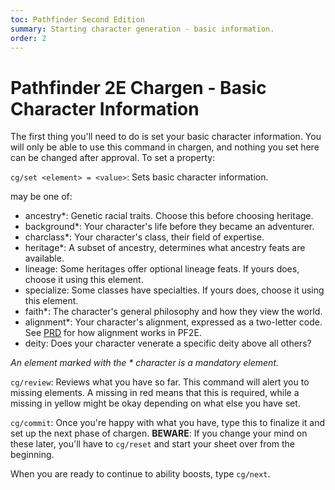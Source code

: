 ```yaml
---
toc: Pathfinder Second Edition
summary: Starting character generation - basic information.
order: 2
---
```

# Pathfinder 2E Chargen - Basic Character Information

The first thing you'll need to do is set your basic character information. You will only be able to use this command in chargen, and nothing you set here can be changed after approval. To set a property:

`cg/set <element> = <value>`: Sets basic character information.

<element> may be one of:

* ancestry*: Genetic racial traits. Choose this before choosing heritage.
* background*: Your character's life before they became an adventurer.
* charclass*: Your character's class, their field of expertise.
* heritage*: A subset of ancestry, determines what ancestry feats are available.
* lineage: Some heritages offer optional lineage feats. If yours does, choose it using this element.
* specialize: Some classes have specialties. If yours does, choose it using this element.
* faith*: The character's general philosophy and how they view the world.
* alignment*: Your character's alignment, expressed as a two-letter code. See [PRD](https://2e.aonprd.com/Rules.aspx?ID=95) for how alignment works in PF2E.
* deity: Does your character venerate a specific deity above all others?

_An element marked with the * character is a mandatory element._

`cg/review`: Reviews what you have so far. This command will alert you to missing elements. A missing in red means that this is required, while a missing in yellow might be okay depending on what else you have set.

`cg/commit`: Once you're happy with what you have, type this to finalize it and set up the next phase of chargen. **BEWARE**: If you change your mind on these later, you'll have to `cg/reset` and start your sheet over from the beginning.

When you are ready to continue to ability boosts, type `cg/next`.
